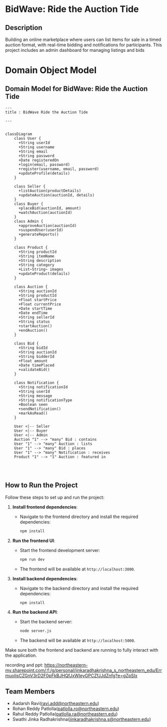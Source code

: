 # BidWave: Ride the Auction Tide

## Description
 Building an online marketplace where users can list items for sale in a timed auction format, with real-time bidding and notifications for participants. This project includes an admin dashboard for managing listings and bids

# Domain Object Model
## Domain Model for BidWave: Ride the Auction Tide

```mermaid
---
title : BidWave Ride the Auction Tide

---


classDiagram
    class User {
      +String userId
      +String username
      +String email
      +String password
      +Date registeredOn
      +login(email, password)
      +register(username, email, password)
      +updateProfile(details)
    }
    
    class Seller {
      +listAuction(productDetails)
      +updateAuction(auctionId, details)
    }
    class Buyer {
      +placeBid(auctionId, amount)
      +watchAuction(auctionId)
    }
    class Admin {
      +approveAuction(auctionId)
      +suspendUser(userId)
      +generateReports()
    }

    class Product {
      +String productId
      +String itemName
      +String description
      +String category
      +List~String~ images
      +updateProduct(details)
    }

    class Auction {
      +String auctionId
      +String productId
      +Float startPrice
      +Float currentPrice
      +Date startTime
      +Date endTime
      +String sellerId
      +String status
      +startAuction()
      +endAuction()
    }

    class Bid {
      +String bidId
      +String auctionId
      +String bidderId
      +Float amount
      +Date timePlaced
      +validateBid()
    }

    class Notification {
      +String notificationId
      +String userId
      +String message
      +String notificationType
      +Boolean seen
      +sendNotification()
      +markAsRead()
    }

    User <|-- Seller
    User <|-- Buyer
    User <|-- Admin
    Auction "1" --> "many" Bid : contains
    User "1" --> "many" Auction : lists
    User "1" --> "many" Bid : places
    User "1" --> "many" Notification : receives
    Product "1" --> "1" Auction : featured in


    

```
## How to Run the Project

Follow these steps to set up and run the project:

1. **Install frontend dependencies**:
   - Navigate to the frontend directory and install the required dependencies:
     ```bash
     npm install
     ```

2. **Run the frontend UI**:
   - Start the frontend development server:
     ```bash
     npm run dev
     ```
   - The frontend will be available at `http://localhost:3000`.

3. **Install backend dependencies**:
   - Navigate to the backend directory and install the required dependencies:
     ```bash
     npm install
     ```

4. **Run the backend API**:
   - Start the backend server:
     ```bash
     node server.js
     ```
   - The backend will be available at `http://localhost:5000`.

Make sure both the frontend and backend are running to fully interact with the application.

recording and ppt: https://northeastern-my.sharepoint.com/:f:/g/personal/jinkaradhakrishna_s_northeastern_edu/ErrmuoIisCZGnV3rD2F0pFkBJHQfJxWIeyGPCZfJJdZnfg?e=gZpSIx

## Team Members

- Aadarsh Ravi(ravi.add@northeastern.edu)
- Rohan Reddy Patlolla(patlolla.ro@northeastern.edu)
- Rahul Reddy Patlolla(patlolla.ra@northeastern.edu)
- Swathi Jinka Radhakrishna(jinkaradhakrishna.s@northeastern.edu)
